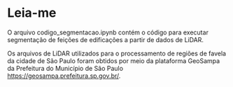 # Leia-me

O arquivo codigo_segmentacao.ipynb contém o código para executar segmentação de feições de edificações a partir de dados de LiDAR.

Os arquivos de LiDAR utilizados para o processamento de regiões de favela da cidade de São Paulo foram obtidos por meio da plataforma GeoSampa da Prefeitura do Município de São Paulo <https://geosampa.prefeitura.sp.gov.br/>.

